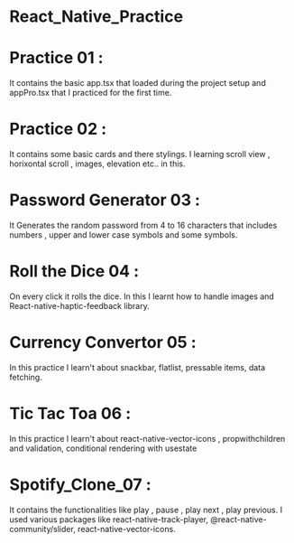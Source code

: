# React_Native_Practice
# Practice 01 :
It contains the basic app.tsx that loaded during the project setup and appPro.tsx that I practiced for the first time.
# Practice 02 : 
It contains some basic cards and there stylings. I learning scroll view , horixontal scroll , images, elevation etc.. in this.
# Password Generator 03 : 
It Generates the random password from 4 to 16 characters that includes numbers , upper and lower case symbols and some symbols. 
# Roll the Dice 04 :
On every click it rolls the dice. In this I learnt how to handle images and React-native-haptic-feedback library.
# Currency Convertor 05 :
In this practice I learn't about snackbar, flatlist, pressable items, data fetching.
# Tic Tac Toa 06 :
In this practice I learn't about react-native-vector-icons , propwithchildren and validation, conditional rendering with usestate
# Spotify_Clone_07 :
It contains the functionalities like play , pause , play next , play previous. 
I used various packages like react-native-track-player, @react-native-community/slider, react-native-vector-icons.
